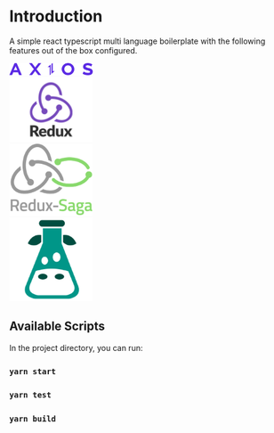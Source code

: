 # Introduction

<p>
 A simple react typescript multi language
                        boilerplate with the following features
                        out of the box configured.
</p>
 <a href="https://axios-http.com/">
    <img src="https://github.com/imanhmz/imanhmz-react-ts-boilerplate/blob/main/src/assets/images/axios.png" width="150px" alt=""/>
 </a>
 <br/>
  <a href="https://react-redux.js.org/">
    <img src="https://github.com/imanhmz/imanhmz-react-ts-boilerplate/blob/main/src/assets/images/redux.png" width="150px" alt=""/>
 </a>
 <br/>
  <a href="https://redux-saga.js.org/">
    <img src="https://github.com/imanhmz/imanhmz-react-ts-boilerplate/blob/main/src/assets/images/redux-saga.png" width="150px" alt=""/>
 </a>
 <br/>
  <a href="https://react.i18next.com/">
    <img src="https://github.com/imanhmz/imanhmz-react-ts-boilerplate/blob/main/src/assets/images/i18en.png" width="150px" alt=""/>
 </a>
 <br/>
                    
## Available Scripts

In the project directory, you can run:

### `yarn start`

### `yarn test`

### `yarn build`

